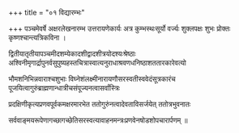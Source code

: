 +++
title = "०१ विद्यारम्भः"

+++
पञ्चमेवर्षे अक्षरलेखनारम्भ उत्तरायणेकार्यः अत्र कुम्भस्थःसूर्यो वर्ज्यः शुक्लपक्षः शुभः प्रोक्तः कृष्णश्चान्त्यत्रिकविना ।

द्वितीयातृतीयापञ्चमीदशम्येकादशीद्वादशीत्रयोदश्यःश्रेष्ठाः अश्विनीमृगार्द्रापुनर्वसुपुष्यहस्तचित्रास्वात्यनुराधाश्रवणधनिष्ठाशततारकारेवत्यो

भौमशनिभिन्नवाराश्चशुभाः विघ्नेशंलक्ष्मीनारायणौसरस्वतीस्ववेदंसूत्रकारंच पूजयित्वागुरुंब्राह्मणान्धात्रीचसंपूज्यनत्वासर्वांस्त्रिः

प्रदक्षिणीकृत्यप्रणवपूर्वकमक्षरमारभेत ततोगुरुंनत्वादेवताविसर्जयेत् ततोत्रभुवनातः

सर्ववाङ्मयरूपेणागच्छागच्छेतिसरस्वत्यावाहनमन्त्रःप्रणवेनषोडशोपचारार्पणम् ॥
